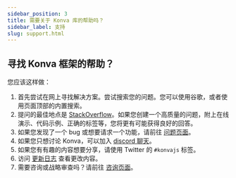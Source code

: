 ```yaml
---
sidebar_position: 3
title: 需要关于 Konva 库的帮助吗？
sidebar_label: 支持
slug: support.html
---
```


## 寻找 Konva 框架的帮助？

您应该这样做：

1. 首先尝试在网上寻找解决方案。尝试搜索您的问题。您可以使用谷歌，或者使用页面顶部的内置搜索。
2. 提问的最佳地点是 [StackOverflow](https://stackoverflow.com/questions/tagged/konvajs)。如果您创建一个高质量的问题，附上在线演示、代码示例、正确的标签等，您将更有可能获得良好的回答。
3. 如果您发现了一个 bug 或想要请求一个功能，请前往 [问题页面](https://github.com/konvajs/konva/issues)。
4. 如果您只想讨论 Konva，可以加入 [discord 聊天](https://discord.gg/8FqZwVT)。
5. 如果您有有趣的内容想要分享，请使用 Twitter 的 `#konvajs` 标签。
6. 访问 [更新日志](https://github.com/konvajs/konva/blob/master/CHANGELOG.md) 查看更改内容。
7. 需要咨询或战略审查吗？请前往 [咨询页面](https://lavrton.com/consulting)。